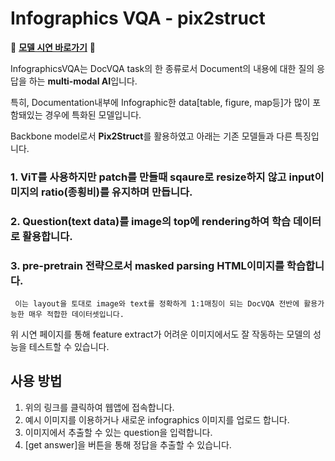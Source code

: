 # Infographics VQA - pix2struct


🚀 **[모델 시연 바로가기](https://app-test-hapfsdaay6yfrirfdoagqg.streamlit.app/)** 🚀

InfographicsVQA는 DocVQA task의 한 종류로서 Document의 내용에 대한 질의 응답을 하는 **multi-modal AI**입니다.

특히, Documentation내부에 Infographic한 data[table, figure, map등]가 많이 포함돼있는 경우에 특화된 모델입니다.

Backbone model로서 **Pix2Struct**를 활용하였고 아래는 기존 모델들과 다른 특징입니다.

### 1. ViT를 사용하지만 patch를 만들때 sqaure로 resize하지 않고 input이미지의 ratio(종횡비)를 유지하며 만듭니다.
### 2. Question(text data)를 image의 top에 rendering하여 학습 데이터로 활용합니다.
### 3. pre-pretrain 전략으로서 masked parsing HTML이미지를 학습합니다.
     이는 layout을 토대로 image와 text를 정확하게 1:1매칭이 되는 DocVQA 전반에 활용가능한 매우 적합한 데이터셋입니다.


위 시연 페이지를 통해 feature extract가 어려운 이미지에서도 잘 작동하는 모델의 성능을 테스트할 수 있습니다.

## 사용 방법

1. 위의 링크를 클릭하여 웹앱에 접속합니다.
2. 예시 이미지를 이용하거나 새로운 infographics 이미지를 업로드 합니다.
3. 이미지에서 추출할 수 있는 question을 입력합니다.
4. [get answer]을 버튼을 통해 정답을 추출할 수 있습니다.
